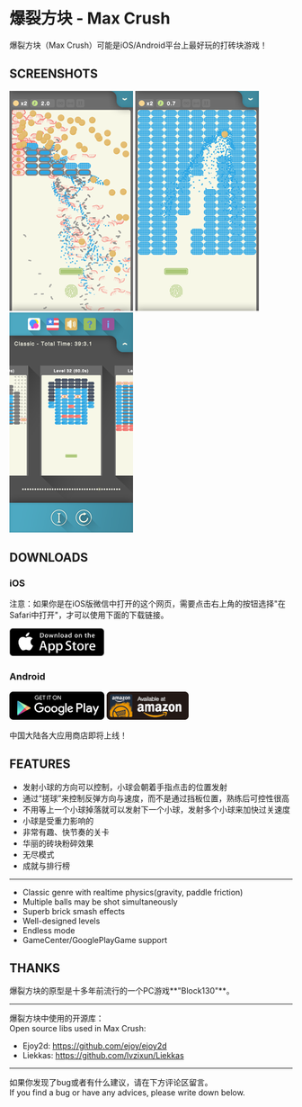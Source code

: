 # 爆裂方块 - Max Crush

爆裂方块（Max Crush）可能是iOS/Android平台上最好玩的打砖块游戏！

## SCREENSHOTS

![](r/maxcrush1.png) ![](r/maxcrush2.png) ![](r/maxcrush3.png)

## DOWNLOADS

### iOS

注意：如果你是在iOS版微信中打开的这个网页，需要点击右上角的按钮选择"在Safari中打开"，才可以使用下面的下载链接。

<a href='https://itunes.apple.com/us/app/max-crush/id1018641834' target="_blank"><img src='r/badge_appstore.svg' height='50'/></a>

### Android

<a href='https://play.google.com/store/apps/details?id=com.poags.mc' target="_blank"><img src='r/badge_googleplay.png' height='50'/></a> <a href='http://www.amazon.com/Max-Crush-Gravity-Brick-Breaking/dp/B01AXY3GNA/' target="_blank"><img src='r/badge_amazon.png' height='50'/></a>

中国大陆各大应用商店即将上线！

## FEATURES

* 发射小球的方向可以控制，小球会朝着手指点击的位置发射
* 通过“搓球”来控制反弹方向与速度，而不是通过挡板位置，熟练后可控性很高
* 不用等上一个小球掉落就可以发射下一个小球，发射多个小球来加快过关速度
* 小球是受重力影响的
* 非常有趣、快节奏的关卡
* 华丽的砖块粉碎效果
* 无尽模式
* 成就与排行榜

---

* Classic genre with realtime physics(gravity, paddle friction)
* Multiple balls may be shot simultaneously
* Superb brick smash effects
* Well-designed levels
* Endless mode
* GameCenter/GooglePlayGame support

## THANKS

爆裂方块的原型是十多年前流行的一个PC游戏**"Block130"**。

---

爆裂方块中使用的开源库：<br/>Open source libs used in Max Crush:

* Ejoy2d: https://github.com/ejoy/ejoy2d
* Liekkas: https://github.com/lvzixun/Liekkas

---

如果你发现了bug或者有什么建议，请在下方评论区留言。<br/>If you find a bug or have any advices, please write down below.